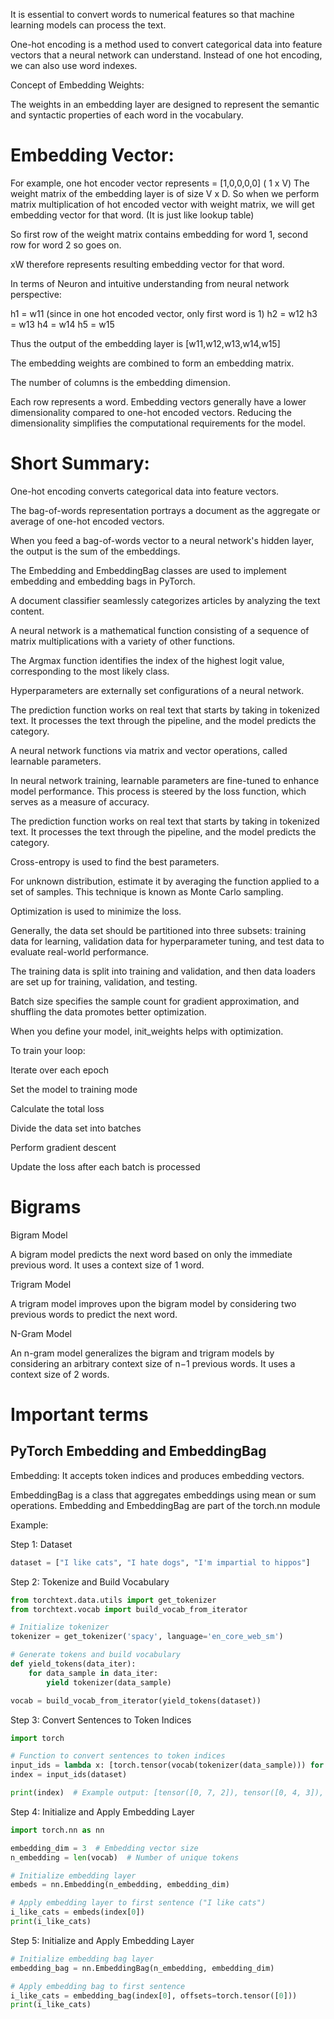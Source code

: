 It is essential to convert words to numerical features so that machine learning models can process the text. 

One-hot encoding is a method used to convert categorical data into feature vectors that a neural network can understand. 
Instead of one hot encoding, we can also use word indexes.

Concept of Embedding Weights:

The weights in an embedding layer are designed to represent the semantic and syntactic properties of each word in the vocabulary.

<h1> Embedding Vector:</h1>

For example, one hot encoder vector represents = [1,0,0,0,0] ( 1 x V)
The weight matrix of the embedding layer is of size V x D. So when we perform matrix multiplication of hot encoded vector with weight matrix, we will get embedding vector for that word. (It is just like lookup table)

So first row of the weight matrix contains embedding for word 1, second row for word 2 so goes on. 

xW therefore represents resulting embedding vector for that word.

In terms of Neuron and intuitive understanding from neural network perspective:

h1 = w11 (since in one hot encoded vector, only first word is 1)
h2 = w12
h3 = w13
h4 = w14
h5 = w15

Thus the output of the embedding layer is [w11,w12,w13,w14,w15]

The embedding weights are combined to form an embedding matrix. 

The number of columns is the embedding dimension. 

Each row represents a word. Embedding vectors generally have a lower dimensionality compared to one-hot encoded vectors. 
Reducing the dimensionality simplifies the computational requirements for the model. 



<h1> Short Summary: </h1>

One-hot encoding converts categorical data into feature vectors. 

The bag-of-words representation portrays a document as the aggregate or average of one-hot encoded vectors. 

When you feed a bag-of-words vector to a neural network's hidden layer, the output is the sum of the embeddings. 

The Embedding and EmbeddingBag classes are used to implement embedding and embedding bags in PyTorch.

A document classifier seamlessly categorizes articles by analyzing the text content.

A neural network is a mathematical function consisting of a sequence of matrix multiplications with a variety of other functions.

The Argmax function identifies the index of the highest logit value, corresponding to the most likely class. 

Hyperparameters are externally set configurations of a neural network.

The prediction function works on real text that starts by taking in tokenized text. It processes the text through the pipeline, and the model predicts the category.

A neural network functions via matrix and vector operations, called learnable parameters.

In neural network training, learnable parameters are fine-tuned to enhance model performance. This process is steered by the loss function, which serves as a measure of accuracy.

The prediction function works on real text that starts by taking in tokenized text. It processes the text through the pipeline, and the model predicts the category.

Cross-entropy is used to find the best parameters.

For unknown distribution, estimate it by averaging the function applied to a set of samples. This technique is known as Monte Carlo sampling.

Optimization is used to minimize the loss.

Generally, the data set should be partitioned into three subsets: training data for learning, validation data for hyperparameter tuning, and test data to evaluate real-world performance.

The training data is split into training and validation, and then data loaders are set up for training, validation, and testing. 

Batch size specifies the sample count for gradient approximation, and shuffling the data promotes better optimization.

When you define your model, init_weights helps with optimization.

To train your loop:

Iterate over each epoch

Set the model to training mode

Calculate the total loss

Divide the data set into batches

Perform gradient descent

Update the loss after each batch is processed

<h1>Bigrams</h1>

Bigram Model

A bigram model predicts the next word based on only the immediate previous word.
It uses a context size of 1 word.

Trigram Model

A trigram model improves upon the bigram model by considering two previous words to predict the next word.

N-Gram Model

An n-gram model generalizes the bigram and trigram models by considering an arbitrary context size of  n−1 previous words.
It uses a context size of 2 words.

<h1>Important terms</h1>

<h2> PyTorch Embedding and EmbeddingBag </h2>

Embedding: It accepts token indices and produces embedding vectors.

EmbeddingBag is a class that aggregates embeddings using mean or sum operations. Embedding and EmbeddingBag are part of the torch.nn module

Example:

Step 1: Dataset

```python 
dataset = ["I like cats", "I hate dogs", "I'm impartial to hippos"]
```
Step 2: Tokenize and Build Vocabulary

```python 
from torchtext.data.utils import get_tokenizer
from torchtext.vocab import build_vocab_from_iterator

# Initialize tokenizer
tokenizer = get_tokenizer('spacy', language='en_core_web_sm')

# Generate tokens and build vocabulary
def yield_tokens(data_iter):
    for data_sample in data_iter:
        yield tokenizer(data_sample)

vocab = build_vocab_from_iterator(yield_tokens(dataset))

```
Step 3: Convert Sentences to Token Indices

```python 
import torch

# Function to convert sentences to token indices
input_ids = lambda x: [torch.tensor(vocab(tokenizer(data_sample))) for data_sample in dataset]
index = input_ids(dataset)

print(index)  # Example output: [tensor([0, 7, 2]), tensor([0, 4, 3]), tensor([0, 1, 6, 8, 5])]
```

Step 4: Initialize and Apply Embedding Layer
```python 
import torch.nn as nn

embedding_dim = 3  # Embedding vector size
n_embedding = len(vocab)  # Number of unique tokens

# Initialize embedding layer
embeds = nn.Embedding(n_embedding, embedding_dim)

# Apply embedding layer to first sentence ("I like cats")
i_like_cats = embeds(index[0])
print(i_like_cats)
```

Step 5: Initialize and Apply Embedding Layer
```python 
# Initialize embedding bag layer
embedding_bag = nn.EmbeddingBag(n_embedding, embedding_dim)

# Apply embedding bag to first sentence
i_like_cats = embedding_bag(index[0], offsets=torch.tensor([0]))
print(i_like_cats)
```









